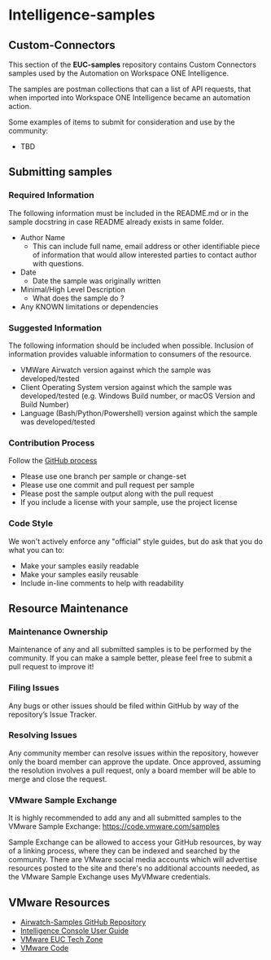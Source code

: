# Intelligence-samples

## Custom-Connectors
This section of the **EUC-samples** repository contains Custom Connectors samples used by the Automation on  Workspace ONE Intelligence.

The samples are postman collections that can a list of API requests, that when imported into Workspace ONE Intelligence became an automation action.

Some examples of items to submit for consideration and use by the community:
* TBD


## Submitting samples

### Required Information
The following information must be included in the README.md or in the sample docstring in case README already exists in same folder.
* Author Name
  * This can include full name, email address or other identifiable piece of information that would allow interested parties to contact author with questions.
* Date
  * Date the sample was originally written
* Minimal/High Level Description
  * What does the sample do ?
* Any KNOWN limitations or dependencies

### Suggested Information
The following information should be included when possible. Inclusion of information provides valuable information to consumers of the resource.
* VMWare Airwatch version against which the sample was developed/tested
* Client Operating System version against which the sample was developed/tested (e.g. Windows Build number, or macOS Version and Build Number)
* Language (Bash/Python/Powershell) version against which the sample was developed/tested

### Contribution Process

Follow the [GitHub process](https://help.github.com/articles/fork-a-repo)
* Please use one branch per sample or change-set
* Please use one commit and pull request per sample
* Please post the sample output along with the pull request
* If you include a license with your sample, use the project license

### Code Style

We won't actively enforce any "official" style guides, but do ask that you do what you can to:
* Make your samples easily readable
* Make your samples easily reusable
* Include in-line comments to help with readability

## Resource Maintenance

### Maintenance Ownership
Maintenance of any and all submitted samples is to be performed by the community.  If you can make a sample better, please feel free to submit a pull request to improve it!

### Filing Issues
Any bugs or other issues should be filed within GitHub by way of the repository’s Issue Tracker.

### Resolving Issues
Any community member can resolve issues within the repository, however only the board member can approve the update. Once approved, assuming the resolution involves a pull request, only a board member will be able to merge and close the request.

### VMware Sample Exchange
It is highly recommended to add any and all submitted samples to the VMware Sample Exchange:  <https://code.vmware.com/samples>

Sample Exchange can be allowed to access your GitHub resources, by way of a linking process, where they can be indexed and searched by the community. There are VMware social media accounts which will advertise resources posted to the site and there's no additional accounts needed, as the VMware Sample Exchange uses MyVMware credentials.


## VMware Resources
* [Airwatch-Samples GitHub Repository](https://github.com/vmwaresamples/euc-samples)
* [Intelligence Console User Guide](https://docs.vmware.com/en/VMware-Workspace-ONE/services/Intelligence/GUID-AWT-WS1INT-OVERVIEW.html)
* [VMware EUC Tech Zone ](https://techzone.vmware.com)
* [VMware Code](https://code.vmware.com/home)
